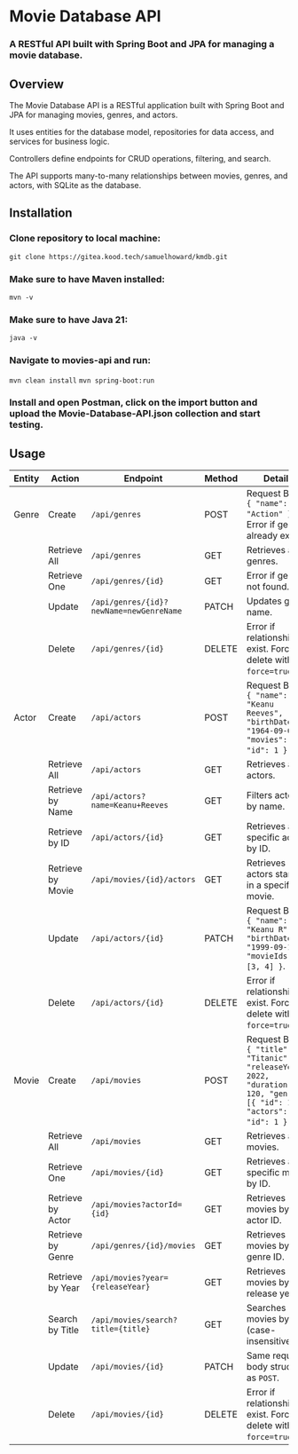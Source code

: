 # Movie Database API

### A RESTful API built with Spring Boot and JPA for managing a movie database.

## Overview
The Movie Database API is a RESTful application built with Spring Boot and JPA for managing movies, genres, and actors.

It uses entities for the database model, repositories for data access, and services for business logic.

Controllers define endpoints for CRUD operations, filtering, and search.

The API supports many-to-many relationships between movies, genres, and actors, with SQLite as the database.


## Installation
### Clone repository to local machine:
`git clone https://gitea.kood.tech/samuelhoward/kmdb.git`

### Make sure to have Maven installed:
`mvn -v`

### Make sure to have Java 21:
`java -v`

### Navigate to movies-api and run:
`mvn clean install`
`mvn spring-boot:run`

### Install and open Postman, click on the import button and upload the Movie-Database-API.json collection and start testing.

## Usage

| **Entity** | **Action**       | **Endpoint**                                       | **Method** | **Details**                                                                                  |
|------------|------------------|---------------------------------------------------|------------|----------------------------------------------------------------------------------------------|
| Genre      | Create           | `/api/genres`                                     | POST       | Request Body: `{ "name": "Action" }`. Error if genre already exists.                        |
|            | Retrieve All     | `/api/genres`                                     | GET        | Retrieves all genres.                                                                        |
|            | Retrieve One     | `/api/genres/{id}`                                | GET        | Error if genre not found.                                                                   |
|            | Update           | `/api/genres/{id}?newName=newGenreName`           | PATCH      | Updates genre name.                                                                          |
|            | Delete           | `/api/genres/{id}`                                | DELETE     | Error if relationships exist. Force delete with `?force=true`.                              |
| Actor      | Create           | `/api/actors`                                     | POST       | Request Body: `{ "name": "Keanu Reeves", "birthDate": "1964-09-02", "movies": [{ "id": 1 }] }`. |
|            | Retrieve All     | `/api/actors`                                     | GET        | Retrieves all actors.                                                                       |
|            | Retrieve by Name | `/api/actors?name=Keanu+Reeves`                   | GET        | Filters actors by name.                                                                     |
|            | Retrieve by ID   | `/api/actors/{id}`                                | GET        | Retrieves a specific actor by ID.                                                           |
|            | Retrieve by Movie| `/api/movies/{id}/actors`                         | GET        | Retrieves actors starring in a specific movie.                                              |
|            | Update           | `/api/actors/{id}`                                | PATCH      | Request Body: `{ "name": "Keanu R", "birthDate": "1999-09-19", "movieIds": [3, 4] }`.       |
|            | Delete           | `/api/actors/{id}`                                | DELETE     | Error if relationships exist. Force delete with `?force=true`.                              |
| Movie      | Create           | `/api/movies`                                     | POST       | Request Body: `{ "title": "Titanic", "releaseYear": 2022, "duration": 120, "genres": [{ "id": 1 }], "actors": [{ "id": 1 }] }`. |
|            | Retrieve All     | `/api/movies`                                     | GET        | Retrieves all movies.                                                                       |
|            | Retrieve One     | `/api/movies/{id}`                                | GET        | Retrieves a specific movie by ID.                                                           |
|            | Retrieve by Actor| `/api/movies?actorId={id}`                        | GET        | Retrieves movies by actor ID.                                                               |
|            | Retrieve by Genre| `/api/genres/{id}/movies`                         | GET        | Retrieves movies by genre ID.                                                               |
|            | Retrieve by Year | `/api/movies?year={releaseYear}`                  | GET        | Retrieves movies by release year.                                                           |
|            | Search by Title  | `/api/movies/search?title={title}`                | GET        | Searches movies by title (case-insensitive).                                                |
|            | Update           | `/api/movies/{id}`                                | PATCH      | Same request body structure as `POST`.                                                     |
|            | Delete           | `/api/movies/{id}`                                | DELETE     | Error if relationships exist. Force delete with `?force=true`.                              |



















